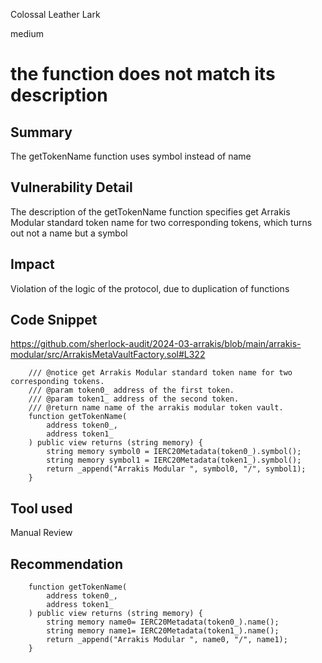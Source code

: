 Colossal Leather Lark

medium

# the function does not match its description

## Summary
The getTokenName function uses symbol instead of name
## Vulnerability Detail
The description of the getTokenName function specifies get Arrakis Modular standard token name for two corresponding tokens, which turns out not a name but a symbol
## Impact
Violation of the logic of the protocol, due to duplication of functions
## Code Snippet
https://github.com/sherlock-audit/2024-03-arrakis/blob/main/arrakis-modular/src/ArrakisMetaVaultFactory.sol#L322
```solidity
    /// @notice get Arrakis Modular standard token name for two corresponding tokens.
    /// @param token0_ address of the first token.
    /// @param token1_ address of the second token.
    /// @return name name of the arrakis modular token vault.
    function getTokenName(
        address token0_,
        address token1_
    ) public view returns (string memory) {
        string memory symbol0 = IERC20Metadata(token0_).symbol();
        string memory symbol1 = IERC20Metadata(token1_).symbol();
        return _append("Arrakis Modular ", symbol0, "/", symbol1);
    }
```
## Tool used

Manual Review

## Recommendation
```solidity
    function getTokenName(
        address token0_,
        address token1_
    ) public view returns (string memory) {
        string memory name0= IERC20Metadata(token0_).name();
        string memory name1= IERC20Metadata(token1_).name();
        return _append("Arrakis Modular ", name0, "/", name1);
    }
```